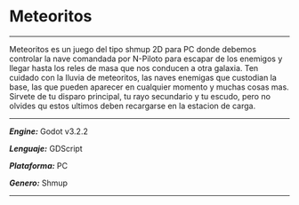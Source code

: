 # Meteoritos
***

Meteoritos es un juego del tipo shmup 2D para PC donde debemos controlar la nave comandada por N-Piloto para escapar de los 
enemigos y llegar hasta los reles de masa que nos conducen a otra galaxia. Ten cuidado con la lluvia de meteoritos, las naves 
enemigas que custodian la base, las que pueden aparecer en cualquier momento y muchas cosas mas. Sirvete de tu disparo principal,
tu rayo secundario y tu escudo, pero no olvides qu estos ultimos deben recargarse en la estacion de carga.
***
***Engine:*** Godot v3.2.2

***Lenguaje:*** GDScript

***Plataforma:*** PC

***Genero:*** Shmup
***

